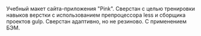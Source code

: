 Учебный макет сайта-приложения "Pink". Сверстан с целью тренировки навыков верстки с использованием препроцессора less и сборщика проектов gulp. Сверстан адаптивно, но не резиново. С применением БЭМ.
